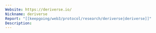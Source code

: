 ```yaml
---
Website: https://deriverse.io/
Nickname: deriverse
Report: "[[keepgoing/web3/protocol/research/deriverse|deriverse]]"
Description:
---
```

